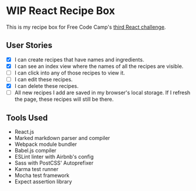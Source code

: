 # WIP React Recipe Box

This is my recipe box for Free Code Camp's [third React challenge](https://www.freecodecamp.com/challenges/build-a-recipe-box).

## User Stories

- [x] I can create recipes that have names and ingredients.
- [x] I can see an index view where the names of all the recipes are visible.
- [ ] I can click into any of those recipes to view it.
- [ ] I can edit these recipes.
- [x] I can delete these recipes.
- [ ] All new recipes I add are saved in my browser's local storage. If I refresh the page, these recipes will still be there.

## Tools Used

- React.js
- Marked markdown parser and compiler
- Webpack module bundler
- Babel.js compiler
- ESLint linter with Airbnb's config
- Sass with PostCSS' Autoprefixer
- Karma test runner
- Mocha test framework
- Expect assertion library
